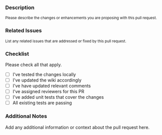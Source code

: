 ### Description
<sup>Please describe the changes or enhancements you are proposing with this pull request.</sup>

### Related Issues
<sup>List any related issues that are addressed or fixed by this pull request.</sup>

### Checklist
Please check all that apply.

- [ ] I've tested the changes locally
- [ ] I've updated the wiki accordingly
- [ ] I've have updated relevant comments
- [ ] I've assigned reviewers for this PR
- [ ] I've added unit tests that cover the changes
- [ ] All existing tests are passing

### Additional Notes
Add any additional information or context about the pull request here.
